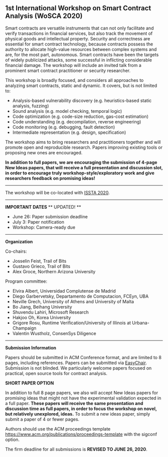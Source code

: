 ## 1st International Workshop on Smart Contract Analysis (WoSCA 2020)

Smart contracts are versatile instruments that can not only facilitate and verify transactions in financial services, but also track the movement of physical goods and intellectual property. Security and correctness are essential for smart contract technology, because contracts possess the authority to allocate high-value resources between complex systems and are, for the most part, autonomous. Smart contracts have been the targets of widely publicized attacks, some successful in inflicting considerable financial damage.  The workshop will include an invited talk from a prominent smart contract practitioner or security researcher.

This workshop is broadly focused, and considers all approaches to analyzing smart contracts, static and dynamic. It covers, but is not limited to:
* Analysis-based vulnerability discovery (e.g. heuristics-based static analysis, fuzzing) 
* Sound analysis (e.g. model checking, temporal logic)
* Code optimization (e.g. code-size reduction, gas-cost estimation)
* Code understanding (e.g. decompilation, reverse engineering)
* Code monitoring (e.g. debugging, fault detection)
* Intermediate representation (e.g. design, specification)

The workshop aims to bring researchers and practitioners together and will promote open and reproducible research. Papers improving existing tools or proposing new ones are encouraged.

**In addition to full papers, we are encouraging the submission of 4-page New Ideas papers, that will receive a full presentation and discussion slot, in order to encourage truly workshop-style/exploratory work and give researchers feedback on promising ideas!**

----------------------------------------

The workshop will be co-located with [ISSTA 2020](https://conf.researchr.org/home/issta-2020).

----------------------------------------

**IMPORTANT DATES**
** UPDATED! **

* June 26: Paper submission deadline
* July 3: Paper notification
* Workshop: Camera-ready due

----------------------------------------

**Organization**

Co-chairs:
* Josselin Feist, Trail of Bits
* Gustavo Grieco, Trail of Bits
* Alex Groce, Northern Arizona University

Program committee:
* Elvira Albert, Universidad Complutense de Madrid
* Diego Garbervetsky, Departamento de Computacion, FCEyn, UBA
* Neville Grech, University of Athens and University of Malta
* Bo Jiang, Beihang University
* Shuvendu Lahiri, Microsoft Research
* Hakjoo Oh, Korea University
* Grigore Rosu, Runtime Verification/University of Illinois at Urbana-Champaign
* Valentin Wustholz, ConsenSys Diligence

----------------------------------------

**Submission Information**

Papers should be submitted in ACM Conference format, and are limited to 8 pages, including references.  Papers can be submitted via [EasyChair](https://easychair.org/conferences/?conf=wosca20).  Submission is not blinded.  We particularly welcome papers focused on practical, open source tools for contract analysis.

**SHORT PAPER OPTION**

In addition to full 8 page papers, we also will accept New Ideas papers for promising ideas that might not have the experimental validation expected in a full paper.  **These papers will receive the same presentation and discussion time as full papers, in order to focus the workshop on novel, but relatively unexplored, ideas.**  To submit a new ideas paper, simply submit a paper of 4 or fewer pages.

Authors should use the ACM proceedings template https://www.acm.org/publications/proceedings-template with the sigconf option.

The firm deadline for all submissions is **REVISED TO JUNE 26, 2020**.
